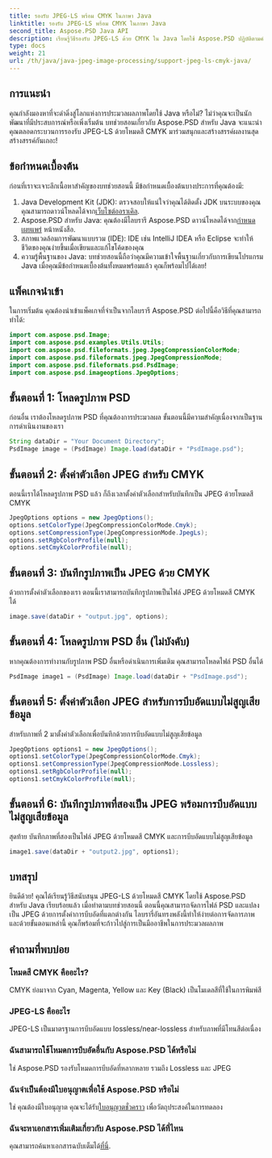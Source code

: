 ```yaml
---
title: รองรับ JPEG-LS พร้อม CMYK ในภาษา Java
linktitle: รองรับ JPEG-LS พร้อม CMYK ในภาษา Java
second_title: Aspose.PSD Java API
description: เรียนรู้วิธีรองรับ JPEG-LS ด้วย CMYK ใน Java โดยใช้ Aspose.PSD ปฏิบัติตามคำแนะนำทีละขั้นตอนของเราเพื่อการประมวลผลและการแปลงรูปภาพที่ง่ายดาย
type: docs
weight: 21
url: /th/java/java-jpeg-image-processing/support-jpeg-ls-cmyk-java/
---
```

## การแนะนำ
คุณกำลังมองหาที่จะดำดิ่งสู่โลกแห่งการประมวลผลภาพโดยใช้ Java หรือไม่? ไม่ว่าคุณจะเป็นนักพัฒนาที่มีประสบการณ์หรือเพิ่งเริ่มต้น บทช่วยสอนเกี่ยวกับ Aspose.PSD สำหรับ Java จะแนะนำคุณตลอดกระบวนการรองรับ JPEG-LS ด้วยโหมดสี CMYK มาร่วมสนุกและสร้างสรรค์ผลงานสุดสร้างสรรค์กันเถอะ!
## ข้อกำหนดเบื้องต้น
ก่อนที่เราจะเจาะลึกเนื้อหาสำคัญของบทช่วยสอนนี้ มีข้อกำหนดเบื้องต้นบางประการที่คุณต้องมี:
1.  Java Development Kit (JDK): ตรวจสอบให้แน่ใจว่าคุณได้ติดตั้ง JDK บนระบบของคุณ คุณสามารถดาวน์โหลดได้จาก[เว็บไซต์ออราเคิล](https://www.oracle.com/java/technologies/javase-downloads.html).
2.  Aspose.PSD สำหรับ Java: คุณต้องมีไลบรารี Aspose.PSD ดาวน์โหลดได้จาก[กำหนดเผยแพร่](https://releases.aspose.com/psd/java/) หน้าหนังสือ.
3. สภาพแวดล้อมการพัฒนาแบบรวม (IDE): IDE เช่น IntelliJ IDEA หรือ Eclipse จะทำให้ชีวิตของคุณง่ายขึ้นเมื่อเขียนและแก้ไขโค้ดของคุณ
4. ความรู้พื้นฐานของ Java: บทช่วยสอนนี้ถือว่าคุณมีความเข้าใจพื้นฐานเกี่ยวกับการเขียนโปรแกรม Java
เมื่อคุณมีข้อกำหนดเบื้องต้นทั้งหมดพร้อมแล้ว คุณก็พร้อมไปได้เลย!
## แพ็คเกจนำเข้า
ในการเริ่มต้น คุณต้องนำเข้าแพ็คเกจที่จำเป็นจากไลบรารี Aspose.PSD ต่อไปนี้คือวิธีที่คุณสามารถทำได้:
```java
import com.aspose.psd.Image;
import com.aspose.psd.examples.Utils.Utils;
import com.aspose.psd.fileformats.jpeg.JpegCompressionColorMode;
import com.aspose.psd.fileformats.jpeg.JpegCompressionMode;
import com.aspose.psd.fileformats.psd.PsdImage;
import com.aspose.psd.imageoptions.JpegOptions;
```
## ขั้นตอนที่ 1: โหลดรูปภาพ PSD
ก่อนอื่น เราต้องโหลดรูปภาพ PSD ที่คุณต้องการประมวลผล ขั้นตอนนี้มีความสำคัญเนื่องจากเป็นฐานการดำเนินงานของเรา
```java
String dataDir = "Your Document Directory";
PsdImage image = (PsdImage) Image.load(dataDir + "PsdImage.psd");
```

## ขั้นตอนที่ 2: ตั้งค่าตัวเลือก JPEG สำหรับ CMYK
ตอนนี้เราได้โหลดรูปภาพ PSD แล้ว ก็ถึงเวลาตั้งค่าตัวเลือกสำหรับบันทึกเป็น JPEG ด้วยโหมดสี CMYK
```java
JpegOptions options = new JpegOptions();
options.setColorType(JpegCompressionColorMode.Cmyk);
options.setCompressionType(JpegCompressionMode.JpegLs);
options.setRgbColorProfile(null);
options.setCmykColorProfile(null);
```

## ขั้นตอนที่ 3: บันทึกรูปภาพเป็น JPEG ด้วย CMYK
ด้วยการตั้งค่าตัวเลือกของเรา ตอนนี้เราสามารถบันทึกรูปภาพเป็นไฟล์ JPEG ด้วยโหมดสี CMYK ได้
```java
image.save(dataDir + "output.jpg", options);
```
## ขั้นตอนที่ 4: โหลดรูปภาพ PSD อื่น (ไม่บังคับ)
หากคุณต้องการทำงานกับรูปภาพ PSD อื่นหรือดำเนินการเพิ่มเติม คุณสามารถโหลดไฟล์ PSD อื่นได้
```java
PsdImage image1 = (PsdImage) Image.load(dataDir + "PsdImage.psd");
```
## ขั้นตอนที่ 5: ตั้งค่าตัวเลือก JPEG สำหรับการบีบอัดแบบไม่สูญเสียข้อมูล
สำหรับภาพที่ 2 มาตั้งค่าตัวเลือกเพื่อบันทึกด้วยการบีบอัดแบบไม่สูญเสียข้อมูล
```java
JpegOptions options1 = new JpegOptions();
options1.setColorType(JpegCompressionColorMode.Cmyk);
options1.setCompressionType(JpegCompressionMode.Lossless);
options1.setRgbColorProfile(null);
options1.setCmykColorProfile(null);
```
## ขั้นตอนที่ 6: บันทึกรูปภาพที่สองเป็น JPEG พร้อมการบีบอัดแบบไม่สูญเสียข้อมูล
สุดท้าย บันทึกภาพที่สองเป็นไฟล์ JPEG ด้วยโหมดสี CMYK และการบีบอัดแบบไม่สูญเสียข้อมูล
```java
image1.save(dataDir + "output2.jpg", options1);
```
## บทสรุป
ยินดีด้วย! คุณได้เรียนรู้วิธีสนับสนุน JPEG-LS ด้วยโหมดสี CMYK โดยใช้ Aspose.PSD สำหรับ Java เรียบร้อยแล้ว เมื่อทำตามบทช่วยสอนนี้ ตอนนี้คุณสามารถจัดการไฟล์ PSD และแปลงเป็น JPEG ด้วยการตั้งค่าการบีบอัดที่แตกต่างกัน ไลบรารี่อันทรงพลังนี้ทำให้ง่ายต่อการจัดการภาพ และด้วยขั้นตอนเหล่านี้ คุณก็พร้อมที่จะก้าวไปสู่การเป็นมืออาชีพในการประมวลผลภาพ
## คำถามที่พบบ่อย
### โหมดสี CMYK คืออะไร?
CMYK ย่อมาจาก Cyan, Magenta, Yellow และ Key (Black) เป็นโมเดลสีที่ใช้ในการพิมพ์สี
### JPEG-LS คืออะไร
JPEG-LS เป็นมาตรฐานการบีบอัดแบบ lossless/near-lossless สำหรับภาพที่มีโทนสีต่อเนื่อง
### ฉันสามารถใช้โหมดการบีบอัดอื่นกับ Aspose.PSD ได้หรือไม่
ใช่ Aspose.PSD รองรับโหมดการบีบอัดที่หลากหลาย รวมถึง Lossless และ JPEG
### ฉันจำเป็นต้องมีใบอนุญาตเพื่อใช้ Aspose.PSD หรือไม่
 ใช่ คุณต้องมีใบอนุญาต คุณจะได้รับ[ใบอนุญาตชั่วคราว](https://purchase.aspose.com/temporary-license/) เพื่อวัตถุประสงค์ในการทดลอง
### ฉันจะหาเอกสารเพิ่มเติมเกี่ยวกับ Aspose.PSD ได้ที่ไหน
 คุณสามารถค้นหาเอกสารฉบับเต็มได้[ที่นี่](https://reference.aspose.com/psd/java/).